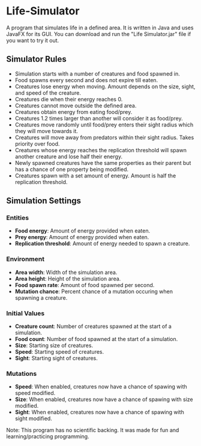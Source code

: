 # Life-Simulator

A program that simulates life in a defined area. It is written in Java and uses JavaFX for its GUI. You can download and run the "Life Simulator.jar" file if you want to try it out.

## Simulator Rules

- Simulation starts with a number of creatures and food spawned in.
- Food spawns every second and does not expire till eaten.
- Creatures lose energy when moving. Amount depends on the size, sight, and speed of the creature.
- Creatures die when their energy reaches 0.
- Creatures cannot move outside the defined area.
- Creatures obtain energy from eating food/prey.
- Creatures 1.2 times larger than another will consider it as food/prey.
- Creatures move randomly until food/prey enters their sight radius which they will move towards it.
- Creatures will move away from predators within their sight radius. Takes priority over food.
- Creatures whose energy reaches the replication threshold will spawn another creature and lose half their energy.
- Newly spawned creatures have the same properties as their parent but has a chance of one property being modified.
- Creatures spawn with a set amount of energy. Amount is half the replication threshold.

## Simulation Settings
### Entities
- **Food energy**: Amount of energy provided when eaten.
- **Prey energy**: Amount of energy provided when eaten.
- **Replication threshold**: Amount of energy needed to spawn a creature.
### Environment
- **Area width**: Width of the simulation area.
- **Area height**: Height of the simulation area.
- **Food spawn rate**: Amount of food spawned per second.
- **Mutation chance**: Percent chance of a mutation occuring when spawning a creature.
### Initial Values
- **Creature count**: Number of creatures spawned at the start of a simulation.
- **Food count**: Number of food spawned at the start of a simulation.
- **Size**: Starting size of creatures.
- **Speed**: Starting speed of creatures.
- **Sight**: Starting sight of creatures.
### Mutations
- **Speed**: When enabled, creatures now have a chance of spawing with speed modified.
- **Size**: When enabled, creatures now have a chance of spawing with size modified.
- **Sight**: When enabled, creatures now have a chance of spawing with sight modified.

Note: This program has no scientific backing. It was made for fun and learning/practicing programming.
